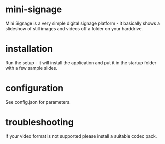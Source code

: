 # mini-signage

Mini Signage is a very simple digital signage platform - it basically shows a slideshow of still images and videos off a folder on your harddrive.

# installation

Run the setup - it will install the application and put it in the startup folder with a few sample slides.

# configuration

See config.json for parameters.

# troubleshooting

If your video format is not supported please install a suitable codec pack.
